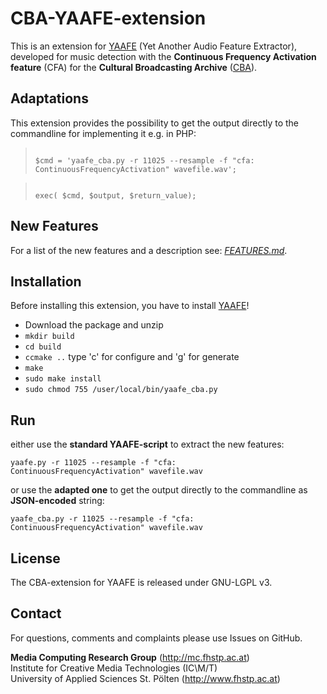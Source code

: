 CBA-YAAFE-extension
===================

This is an extension for [YAAFE](http://yaafe.sourceforge.net) (Yet Another Audio Feature Extractor), developed for music detection with the **Continuous Frequency Activation feature** (CFA) for the **Cultural Broadcasting Archive** ([CBA](http://cba.fro.at)).

## Adaptations

This extension provides the possibility to get the output directly to the commandline for implementing it e.g. in PHP:

> <code>
> $cmd = 'yaafe_cba.py -r 11025 --resample -f "cfa: ContinuousFrequencyActivation" wavefile.wav';
> </code>  

> <code>
> exec( $cmd, $output, $return_value);
> </code>

## New Features

For a list of the new features and a description see: *[FEATURES.md](https://github.com/mcrg-fhstp/cba-yaafe-extension/blob/master/FEATURES.md)*.

## Installation

Before installing this extension, you have to install [YAAFE](http://yaafe.sourceforge.net)!

* Download the package and unzip
* <code>mkdir build</code>
* <code>cd build</code>
* <code>ccmake ..</code> type 'c' for configure and 'g' for generate
* <code>make</code>
* <code>sudo make install</code>
* <code>sudo chmod 755 /user/local/bin/yaafe_cba.py</code>

## Run

either use the **standard YAAFE-script** to extract the new features:

<code>yaafe.py -r 11025 --resample -f "cfa: ContinuousFrequencyActivation" wavefile.wav</code>

or use the **adapted one** to get the output directly to the commandline as **JSON-encoded** string:

<code>yaafe_cba.py -r 11025 --resample -f "cfa: ContinuousFrequencyActivation" wavefile.wav</code>

## License

The CBA-extension for YAAFE is released under GNU-LGPL v3.

## Contact

For questions, comments and complaints please use Issues on GitHub.

**Media Computing Research Group** (<http://mc.fhstp.ac.at>)  
Institute for Creative Media Technologies (IC\M/T)  
University of Applied Sciences St. Pölten (<http://www.fhstp.ac.at>)
